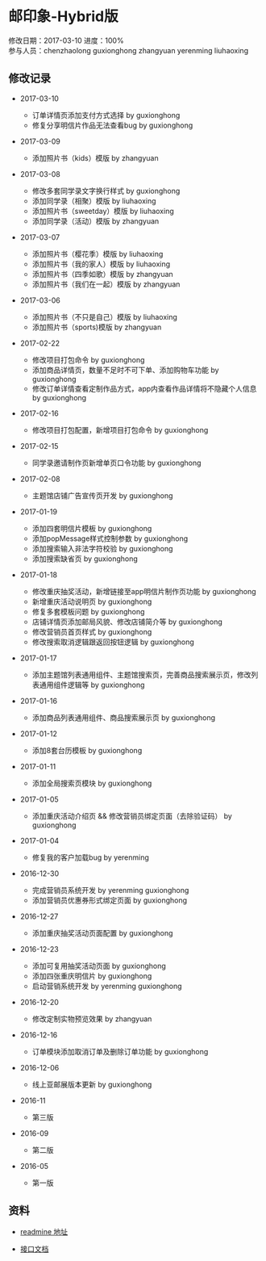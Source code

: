 # 邮印象-Hybrid版
修改日期：2017-03-10
进度：100%  
参与人员：chenzhaolong guxionghong zhangyuan yerenming liuhaoxing

## 修改记录
- 2017-03-10
  * 订单详情页添加支付方式选择 by guxionghong
  * 修复分享明信片作品无法查看bug by guxionghong

- 2017-03-09
  * 添加照片书（kids）模版 by zhangyuan

- 2017-03-08
  * 修改多套同学录文字换行样式 by guxionghong
  * 添加同学录（相聚）模版 by liuhaoxing
  * 添加照片书（sweetday）模版 by liuhaoxing
  * 添加同学录（活动）模版 by zhangyuan

- 2017-03-07
  * 添加照片书（樱花季）模版 by liuhaoxing
  * 添加照片书（我的家人）模版 by liuhaoxing
  * 添加照片书（四季如歌）模版 by zhangyuan
  * 添加照片书（我们在一起）模版 by zhangyuan

- 2017-03-06
  * 添加照片书（不只是自己）模版 by liuhaoxing
  * 添加照片书（sports)模版 by zhangyuan

- 2017-02-22
  * 修改项目打包命令 by guxionghong
  * 添加商品详情页，数量不足时不可下单、添加购物车功能 by guxionghong
  * 修改订单详情查看定制作品方式，app内查看作品详情将不隐藏个人信息 by guxionghong

- 2017-02-16
  * 修改项目打包配置，新增项目打包命令 by guxionghong

- 2017-02-15
  * 同学录邀请制作页新增单页口令功能 by guxionghong

- 2017-02-08
  * 主题馆店铺广告宣传页开发 by guxionghong

- 2017-01-19
  * 添加四套明信片模板 by guxionghong
  * 添加popMessage样式控制参数 by guxionghong
  * 添加搜索输入非法字符校验 by guxionghong
  * 添加搜索缺省页 by guxionghong

- 2017-01-18
  * 修改重庆抽奖活动，新增链接至app明信片制作页功能 by guxionghong
  * 新增重庆活动说明页 by guxionghong
  * 修复多套模板问题 by guxionghong
  * 店铺详情页添加邮局风貌、修改店铺简介等 by guxionghong
  * 修改营销员首页样式 by guxionghong
  * 修改搜索取消逻辑跟返回按钮逻辑 by guxionghong

- 2017-01-17
  * 添加主题馆列表通用组件、主题馆搜索页，完善商品搜索展示页，修改列表通用组件逻辑等 by guxionghong

- 2017-01-16
  * 添加商品列表通用组件、商品搜索展示页 by guxionghong

- 2017-01-12
  * 添加8套台历模板 by guxionghong

- 2017-01-11
  * 添加全局搜索页模块 by guxionghong

- 2017-01-05
  * 添加重庆活动介绍页 && 修改营销员绑定页面（去除验证码） by guxionghong

- 2017-01-04
  * 修复我的客户加载bug by yerenming

- 2016-12-30
  * 完成营销员系统开发 by yerenming guxionghong
  * 添加营销员优惠券形式绑定页面 by guxionghong

- 2016-12-27
  * 添加重庆抽奖活动页面配置 by guxionghong

- 2016-12-23
  * 添加可复用抽奖活动页面 by guxionghong
  * 添加四张重庆明信片 by guxionghong
  * 启动营销系统开发 by yerenming guxionghong

- 2016-12-20
  * 修改定制实物预览效果 by zhangyuan

- 2016-12-16
  * 订单模块添加取消订单及删除订单功能 by guxionghong

- 2016-12-06
  * 线上亚邮展版本更新 by guxionghong

- 2016-11
  * 第三版

- 2016-09
  * 第二版

- 2016-05
  * 第一版


## 资料
- [readmine 地址](http://118.178.128.63:8030/projects/h5)


- [接口文档](http://118.178.128.63:8030/projects/api/wiki)
